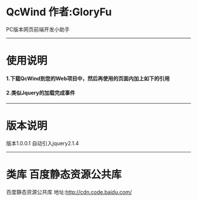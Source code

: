 # QcWind  作者:GloryFu
PC版本网页前端开发小助手

--------------------------------------------------------

# 使用说明
#### 1.下载QcWind到您的Web项目中，然后再使用的页面内加上如下的引用
  
  <script type="text/javascript" src="/您的引入的路径/QcWind.js"></script>


#### 2.类似Jquery的加载完成事件

  <script type="text/javascript">    


    QcWind.ready(function(){

		//您需要做的操作,类似于Jquery.ready

	});

   </script>

--------------------------------------------------------

# 版本说明
  版本1.0.0.1 自动引入jquery2.1.4


--------------------------------------------------------

# 类库 百度静态资源公共库
百度静态资源公共库 地址:http://cdn.code.baidu.com/
